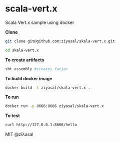 # scala-vert.x
Scala Vert.x sample using docker

**Clone**  
```sh
git clone git@github.com:ziyasal/skala-vert.x.git

cd skala-vert.x
```

**To create artifacts**  
```sh
sbt assembly #creates fatjar
```

**To build  docker image**  
```sh
docker build -t ziyasal/skala-vert.x .
```

**To run**
```sh
docker run -p 8666:8666 ziyasal/skala-vert.x
```

**To test**  
```sh
curl http://127.0.0.1:8666/hello
```

MIT @ziλasal
